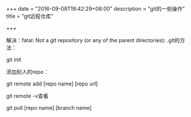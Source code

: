 +++
date = "2016-09-08T19:42:29+08:00"
description = "git的一些操作"
title = "git远程仓库"

+++

解决：fatal: Not a git repository (or any of the parent directories): .git的方法：

git init

添加别人的repo：

git remote add [repo name] [repo url]

git remote -v查看

git pull [repo name] [branch name]
